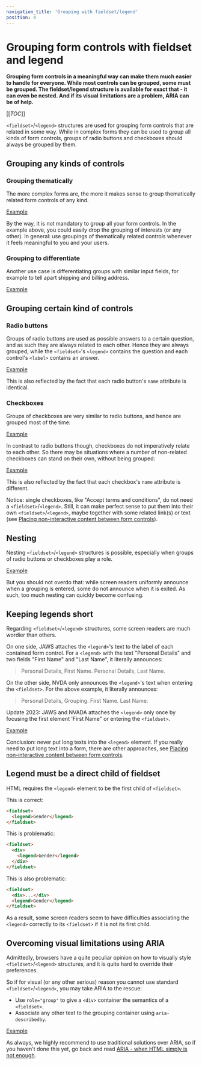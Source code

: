 ```yaml
---
navigation_title: 'Grouping with fieldset/legend'
position: 4
---
```


# Grouping form controls with fieldset and legend

**Grouping form controls in a meaningful way can make them much easier to handle for everyone. While most controls can be grouped, some must be grouped. The fieldset/legend structure is available for exact that - it can even be nested. And if its visual limitations are a problem, ARIA can be of help.**

[[_TOC_]]

`<fieldset>`/`<legend>` structures are used for grouping form controls that are related in some way. While in complex forms they can be used to group all kinds of form controls, groups of radio buttons and checkboxes should always be grouped by them.

## Grouping any kinds of controls

### Grouping thematically

The more complex forms are, the more it makes sense to group thematically related form controls of any kind.

[Example](_examples/grouped-thematically-related-form-controls)

By the way, it is not mandatory to group all your form controls. In the example above, you could easily drop the grouping of interests (or any other). In general: use groupings of thematically related controls whenever it feels meaningful to you and your users.

### Grouping to differentiate

Another use case is differentiating groups with similar input fields, for example to tell apart shipping and billing address.

[Example](_examples/grouped-and-differentiated-form-controls)

## Grouping certain kind of controls

### Radio buttons

Groups of radio buttons are used as possible answers to a certain question, and as such they are always related to each other. Hence they are always grouped, while the `<fieldset>`'s `<legend>` contains the question and each control's `<label>` contains an answer.

[Example](_examples/grouped-radio-buttons)

This is also reflected by the fact that each radio button's `name` attribute is identical.

### Checkboxes

Groups of checkboxes are very similar to radio buttons, and hence are grouped most of the time:

[Example](_examples/grouped-checkboxes)

In contrast to radio buttons though, checkboxes do not imperatively relate to each other. So there may be situations where a number of non-related checkboxes can stand on their own, without being grouped:

[Example](_examples/non-related-checkboxes)

This is also reflected by the fact that each checkbox's `name` attribute is different.

Notice: single checkboxes, like "Accept terms and conditions", do not need a `<fieldset>`/`<legend>`. Still, it can make perfect sense to put them into their own `<fieldset>`/`<legend>`, maybe together with some related link(s) or text (see [Placing non-interactive content between form controls](/examples/forms/non-interactive-content)).

## Nesting

Nesting `<fieldset>`/`<legend>` structures is possible, especially when groups of radio buttons or checkboxes play a role.

[Example](_examples/nested-fieldset-legend-structures)

But you should not overdo that: while screen readers uniformly announce when a grouping is entered, some do not announce when it is exited. As such, too much nesting can quickly become confusing.

## Keeping legends short

Regarding `<fieldset>`/`<legend>` structures, some screen readers are much wordier than others.

On one side, JAWS attaches the `<legend>`'s text to the label of each contained form control. For a `<legend>` with the text "Personal Details" and two fields "First Name" and "Last Name", it literally announces:

> Personal Details, First Name.
> Personal Details, Last Name.

On the other side, NVDA only announces the `<legend>`'s text when entering the `<fieldset>`. For the above example, it literally announces:

> Personal Details, Grouping. First Name.
> Last Name.

Update 2023: JAWS and NVADA attaches the `<legend>` only once by focusing the first element 'First Name" or entering the `<fieldset>`.

[Example](_examples/grouped-form-controls-with-too-long-legend)

Conclusion: never put long texts into the `<legend>` element. If you really need to put long text into a form, there are other approaches, see [Placing non-interactive content between form controls](/examples/forms/non-interactive-content).

## Legend must be a direct child of fieldset

HTML requires the `<legend>` element to be the first child of `<fieldset>`.

This is correct:

```html
<fieldset>
  <legend>Gender</legend>
</fieldset>
```

This is problematic:

```html
<fieldset>
  <div>
    <legend>Gender</legend>
  </div>
</fieldset>
```

This is also problematic:

```html
<fieldset>
  <div>...</div>
  <legend>Gender</legend>
</fieldset>
```

As a result, some screen readers seem to have difficulties associating the `<legend>` correctly to its `<fieldset>` if it is not its first child.

## Overcoming visual limitations using ARIA

Admittedly, browsers have a quite peculiar opinion on how to visually style `<fieldset>`/`<legend>` structures, and it is quite hard to override their preferences.

So if for visual (or any other serious) reason you cannot use standard `<fieldset>`/`<legend>`, you may take ARIA to the rescue:

- Use `role="group"` to give a `<div>` container the semantics of a `<fieldset>`.
- Associate any other text to the grouping container using `aria-describedby`.

[Example](_examples/faked-fieldset-legend-using-aria)

As always, we highly recommend to use traditional solutions over ARIA, so if you haven't done this yet, go back and read [ARIA - when HTML simply is not enough](/knowledge/aria).

